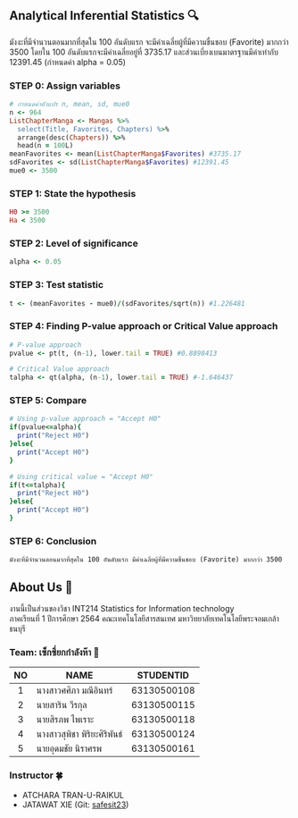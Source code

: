 ## Analytical Inferential Statistics 🔍

มังงะที่มีจำนวนตอนมากที่สุดใน 100 อันดับแรก จะมีค่าเฉลี่ยผู้ที่มีความชื่นชอบ (Favorite) มากกว่า 3500 โดยใน 100 อันดับแรกจะมีค่าเฉลี่ยอยู่ที่ 3735.17 และส่วนเบี่ยงเบนมาตรฐานมีค่าเท่ากับ 12391.45 (กำหนดค่า alpha = 0.05)


### STEP 0: Assign variables
``` ruby
# กำหนดค่าตัวแปร n, mean, sd, mue0
n <- 964
ListChapterManga <- Mangas %>% 
  select(Title, Favorites, Chapters) %>% 
  arrange(desc(Chapters)) %>% 
  head(n = 100L)
meanFavorites <- mean(ListChapterManga$Favorites) #3735.17
sdFavorites <- sd(ListChapterManga$Favorites) #12391.45
mue0 <- 3500
```

### STEP 1: State the hypothesis
``` ruby
H0 >= 3500
Ha < 3500
```

### STEP 2: Level of significance
``` ruby
alpha <- 0.05
```

### STEP 3: Test statistic
``` ruby
t <- (meanFavorites - mue0)/(sdFavorites/sqrt(n)) #1.226481
```

### STEP 4: Finding P-value approach or Critical Value approach
``` ruby
# P-value approach
pvalue <- pt(t, (n-1), lower.tail = TRUE) #0.8898413

# Critical Value approach
talpha <- qt(alpha, (n-1), lower.tail = TRUE) #-1.646437
```

### STEP 5: Compare
``` ruby
# Using p-value approach = "Accept H0"
if(pvalue<=alpha){
  print("Reject H0")
}else{
  print("Accept H0")
}

# Using critical value = "Accept H0"
if(t<=talpha){
  print("Reject H0")
}else{
  print("Accept H0")
}
```

### STEP 6: Conclusion
```
มังงะที่มีจำนวนตอนมากที่สุดใน 100 อันดับแรก มีค่าเฉลี่ยผู้ที่มีความชื่นชอบ (Favorite) มากกว่า 3500
```

## About Us 📝

งานนี้เป็นส่วนของวิชา INT214 Statistics for Information technology <br/> ภาคเรียนที่ 1 ปีการศึกษา 2564 คณะเทคโนโลยีสารสนเทศ มหาวิทยาลัยเทคโนโลยีพระจอมเกล้าธนบุรี

### Team: เซ็กซี่ยกกำลังห๊า 🎒

| NO   | NAME                 | STUDENTID   |
| :--: | -------------------- | ----------- |
| 1    | นางสาวศศิภา มณีอินทร์    | 63130500108 |
| 2    | นายสาริน วีรกุล         | 63130500115 |
| 3    | นายสิรภพ ไพเราะ       | 63130500118 |
| 4    | นางสาวสุพิชา พิริยะศิริพันธ์ | 63130500124 |
| 5    | นายอุดมชัย นิราศรพ      | 63130500161 |

### Instructor 🍀

- ATCHARA TRAN-U-RAIKUL
- JATAWAT XIE (Git: [safesit23](https://github.com/safesit23))
